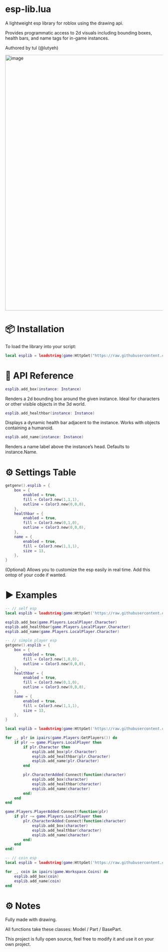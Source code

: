 # esp-lib.lua
A lightweight esp library for roblox using the drawing api.

Provides programmatic access to 2d visuals including bounding boxes, health bars, and name tags for in-game instances.

Authored by tul (@lutyeh)

<img width="2559" height="817" alt="image" src="https://github.com/user-attachments/assets/5288be3f-8208-4815-8ecc-055ace7a5d5a" />

# 📦 Installation
To load the library into your script:
```lua
local esplib = loadstring(game:HttpGet("https://raw.githubusercontent.com/tulontop/esp-lib.lua/refs/heads/main/source.lua"))()
```

# 🧩 API Reference
```lua
esplib.add_box(instance: Instance)
```
Renders a 2d bounding box around the given instance.
Ideal for characters or other visible objects in the 3d world.

```lua
esplib.add_healthbar(instance: Instance)
```
Displays a dynamic health bar adjacent to the instance.
Works with objects containing a humanoid.

```lua
esplib.add_name(instance: Instance)
```
Renders a name label above the instance’s head.
Defaults to instance.Name.

# ⚙️ Settings Table

```lua
getgenv().esplib = {
    box = {
        enabled = true,
        fill = Color3.new(1,1,1),
        outline = Color3.new(0,0,0),
    },
    healthbar = {
        enabled = true,
        fill = Color3.new(0,1,0),
        outline = Color3.new(0,0,0),
    },
    name = {
        enabled = true,
        fill = Color3.new(1,1,1),
        size = 13,
    },
}
```
(Optional) Allows you to customize the esp easily in real time. Add this ontop of your code if wanted.

# ▶️ Examples

```lua
-- // self esp
local esplib = loadstring(game:HttpGet('https://raw.githubusercontent.com/tulontop/esp-lib.lua/refs/heads/main/source.lua'))()

esplib.add_box(game.Players.LocalPlayer.Character)
esplib.add_healthbar(game.Players.LocalPlayer.Character)
esplib.add_name(game.Players.LocalPlayer.Character)
```

```lua
-- // simple player esp
getgenv().esplib = {
    box = {
        enabled = true,
        fill = Color3.new(1,0,0),
        outline = Color3.new(0,0,0),
    },
    healthbar = {
        enabled = true,
        fill = Color3.new(0,1,0),
        outline = Color3.new(0,0,0),
    },
    name = {
        enabled = true,
        fill = Color3.new(1,1,1),
        size = 13,
    },
}

local esplib = loadstring(game:HttpGet('https://raw.githubusercontent.com/tulontop/esp-lib.lua/refs/heads/main/source.lua'))()

for _, plr in ipairs(game.Players:GetPlayers()) do
    if plr ~= game.Players.LocalPlayer then
        if plr.Character then
            esplib.add_box(plr.Character)
            esplib.add_healthbar(plr.Character)
            esplib.add_name(plr.Character)
        end

        plr.CharacterAdded:Connect(function(character)
            esplib.add_box(character)
            esplib.add_healthbar(character)
            esplib.add_name(character)
        end)
    end
end

game.Players.PlayerAdded:Connect(function(plr)
    if plr ~= game.Players.LocalPlayer then
        plr.CharacterAdded:Connect(function(character)
            esplib.add_box(character)
            esplib.add_healthbar(character)
            esplib.add_name(character)
        end)
    end
end)
```


```lua
-- // coin esp
local esplib = loadstring(game:HttpGet('https://raw.githubusercontent.com/tulontop/esp-lib.lua/refs/heads/main/source.lua'))()

for _, coin in ipairs(game.Workspace.Coins) do
    esplib.add_box(coin)
    esplib.add_name(coin)
end
```

# ⚙️ Notes
Fully made with drawing.

All functions take these classes: Model / Part / BasePart.

This project is fully open source, feel free to modify it and use it on your own project.
